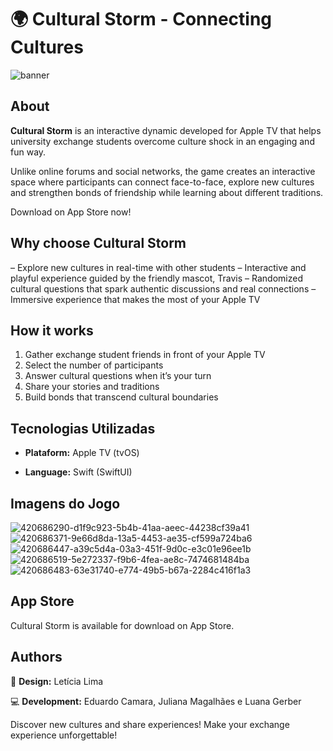 # 🌍 Cultural Storm - Connecting Cultures

![banner](https://github.com/user-attachments/assets/e45e2314-a59e-4730-9d38-a5e3972315a3)


## About
**Cultural Storm** is an interactive dynamic developed for Apple TV that helps university exchange students overcome culture shock in an engaging and fun way. 

Unlike online forums and social networks, the game creates an interactive space where participants can connect face-to-face, explore new cultures and strengthen bonds of friendship while learning about different traditions.

Download on App Store now!

## Why choose Cultural Storm
– Explore new cultures in real-time with other students
– Interactive and playful experience guided by the friendly mascot, Travis
– Randomized cultural questions that spark authentic discussions and real connections
– Immersive experience that makes the most of your Apple TV

## How it works
1. Gather exchange student friends in front of your Apple TV
2. Select the number of participants
3. Answer cultural questions when it’s your turn
4. Share your stories and traditions
5. Build bonds that transcend cultural boundaries

## Tecnologias Utilizadas
- **Plataform:** Apple TV (tvOS)

- **Language:** Swift (SwiftUI)

## Imagens do Jogo

![420686290-d1f9c923-5b4b-41aa-aeec-44238cf39a41](https://github.com/user-attachments/assets/03f653fb-0cb9-4dea-a653-e13bb415721b)
![420686371-9e66d8da-13a5-4453-ae35-cf599a724ba6](https://github.com/user-attachments/assets/4c370172-8d44-45b3-aab2-70c1c75f9fbb)
![420686447-a39c5d4a-03a3-451f-9d0c-e3c01e96ee1b](https://github.com/user-attachments/assets/dc4165e4-3740-43b9-b627-fe3aa77bbc20)
![420686519-5e272337-f9b6-4fea-ae8c-7474681484ba](https://github.com/user-attachments/assets/fb276623-5bdf-47e6-8930-e68ef80264c2)
![420686483-63e31740-e774-49b5-b67a-2284c416f1a3](https://github.com/user-attachments/assets/6736390d-8ca0-4cb3-a96f-38536ef41e88)


## App Store
Cultural Storm is available for download on App Store.

## Authors  
🎨 **Design:** Letícia Lima 

💻 **Development:** Eduardo Camara, Juliana Magalhães e Luana Gerber 


Discover new cultures and share experiences!
Make your exchange experience unforgettable!
